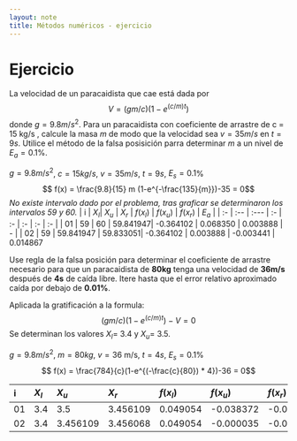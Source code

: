 ```yaml
---
layout: note
title: Métodos numéricos - ejercicio 
---
```

# Ejercicio
La velocidad de un paracaidista que cae está dada por
$$
V = (gm/c)(1 - e ^{(c/m)t})
$$
donde $g = 9.8 m/s^2$. Para un paracaidista con coeficiente de arrastre de c = 15 kg/s , calcule la masa $m$ de modo que la velocidad sea $v = 35 m/s$ en $t = 9s$. Utilice el método de la falsa posisición parra determinar $m$ a un nivel de $E_a = 0.1$%.

$g = 9.8 m/s^2$, $c = 15 kg/s$, $v=35 m/s$, $t = 9s$, $E_s = 0.1$%  
$$ f(x) = \frac{9.8}{15} m (1-e^{-\frac{135}{m}})-35 = 0$$
*No existe intervalo dado por el problema, tras graficar se determinaron los intervalos 59 y 60.*
| i  | $X_l$| $X_u$ | $X_r$ | $f(x_l)$ | $f(x_u)$ | $f(x_r)$ | $E_a$ |
| :- | :-- | :---  | :- | :- | :- | :- | :- |
| 01 | 59 | 60 | 59.841947| -0.364102 | 0.068350 | 0.003888 | - |
| 02 | 59 | 59.841947 | 59.833051| -0.364102 | 0.003888 | -0.003441 | 0.014867

Use regla de la falsa posición para determinar el coeficiente de arrastre necesario para que un paracaidista de **80kg** tenga una velocidad de **36m/s** después de **4s** de caída libre. Itere hasta que el error relativo aproximado caída por debajo de **0.01%**.

Aplicada la gratificación a la formula:
$$
(gm/c)(1 - e ^{(c/m)t})-V = 0
$$
Se determinan los valores $X_l =$ 3.4 y $X_u =$ 3.5.

$g = 9.8 m/s^2$, $m = 80 kg$, $v=36$ m/s, $t = 4s$,  $E_s = 0.1$%  
$$ f(x) = \frac{784}{c}(1-e^{(-\frac{c}{80}) * 4})-36 = 0$$

| i  | $X_l$| $X_u$ | $X_r$ | $f(x_l)$ | $f(x_u)$ | $f(x_r)$ | $E_a$ |
| :- | :-- | :---  | :- | :- | :- | :- | :- |
| 01 | 3.4 | 3.5 | 3.456109 | 0.049054 | -0.038372 | -0.000035 | - |
| 02 | 3.4 | 3.456109 | 3.456068 | 0.049054 | -0.000035 |-0.0000002 | -0.001186
